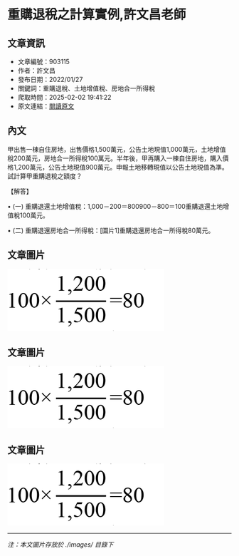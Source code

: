 # 重購退稅之計算實例,許文昌老師

## 文章資訊
- 文章編號：903115
- 作者：許文昌
- 發布日期：2022/01/27
- 關鍵詞：重購退稅、土地增值稅、房地合一所得稅
- 爬取時間：2025-02-02 19:41:22
- 原文連結：[閱讀原文](https://real-estate.get.com.tw/Columns/detail.aspx?no=903115)

## 內文
甲出售一棟自住房地，出售價格1,500萬元，公告土地現值1,000萬元，土地增值稅200萬元，房地合一所得稅100萬元。半年後，甲再購入一棟自住房地，購入價格1,200萬元，公告土地現值900萬元。申報土地移轉現值以公告土地現值為準。試計算甲重購退稅之額度？

【解答】

• (一) 重購退還土地增值稅：1,000－200＝800900－800＝100重購退還土地增值稅100萬元。

• (二) 重購退還房地合一所得稅：[圖片1]重購退還房地合一所得稅80萬元。

## 文章圖片

![圖片1](./images/903115_796f0f70.png)

## 文章圖片

![圖片1](./images/903115_796f0f70.png)

## 文章圖片

![圖片1](./images/903115_796f0f70.png)


---
*注：本文圖片存放於 ./images/ 目錄下*
